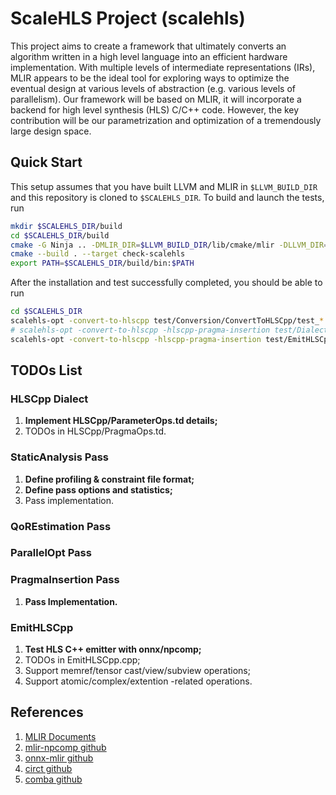 # ScaleHLS Project (scalehls)

This project aims to create a framework that ultimately converts an algorithm written in a high level language into an efficient hardware implementation. With multiple levels of intermediate representations (IRs), MLIR appears to be the ideal tool for exploring ways to optimize the eventual design at various levels of abstraction (e.g. various levels of parallelism). Our framework will be based on MLIR, it will incorporate a backend for high level synthesis (HLS) C/C++ code. However, the key contribution will be our parametrization and optimization of a tremendously large design space.

## Quick Start
This setup assumes that you have built LLVM and MLIR in `$LLVM_BUILD_DIR` and this repository is cloned to `$SCALEHLS_DIR`. To build and launch the tests, run
```sh
mkdir $SCALEHLS_DIR/build
cd $SCALEHLS_DIR/build
cmake -G Ninja .. -DMLIR_DIR=$LLVM_BUILD_DIR/lib/cmake/mlir -DLLVM_DIR=$LLVM_BUILD_DIR/build/lib/cmake/llvm -DLLVM_ENABLE_ASSERTIONS=ON -DCMAKE_BUILD_TYPE=DEBUG
cmake --build . --target check-scalehls
export PATH=$SCALEHLS_DIR/build/bin:$PATH
```
After the installation and test successfully completed, you should be able to run
```sh
cd $SCALEHLS_DIR
scalehls-opt -convert-to-hlscpp test/Conversion/ConvertToHLSCpp/test_*.mlir
# scalehls-opt -convert-to-hlscpp -hlscpp-pragma-insertion test/Dialect/HLSCpp/test_*.mlir
scalehls-opt -convert-to-hlscpp -hlscpp-pragma-insertion test/EmitHLSCpp/test_*.mlir | scalehls-translate -emit-hlscpp
```

## TODOs List
### HLSCpp Dialect
1. **Implement HLSCpp/ParameterOps.td details;**
2. TODOs in HLSCpp/PragmaOps.td.

### StaticAnalysis Pass
1. **Define profiling & constraint file format;**
2. **Define pass options and statistics;**
3. Pass implementation.

### QoREstimation Pass

### ParallelOpt Pass

### PragmaInsertion Pass
1. **Pass Implementation.**

### EmitHLSCpp
1. **Test HLS C++ emitter with onnx/npcomp;**
2. TODOs in EmitHLSCpp.cpp;
3. Support memref/tensor cast/view/subview operations;
4. Support atomic/complex/extention -related operations.

## References
1. [MLIR Documents](https://mlir.llvm.org)
2. [mlir-npcomp github](https://github.com/llvm/mlir-npcomp)
3. [onnx-mlir github](https://github.com/onnx/onnx-mlir)
4. [circt github](https://github.com/llvm/circt)
5. [comba github](https://github.com/zjru/COMBA)

